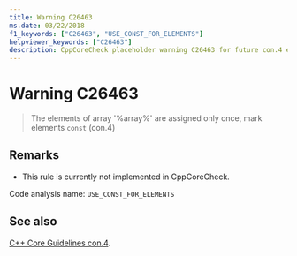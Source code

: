 ```yaml
---
title: Warning C26463
ms.date: 03/22/2018
f1_keywords: ["C26463", "USE_CONST_FOR_ELEMENTS"]
helpviewer_keywords: ["C26463"]
description: CppCoreCheck placeholder warning C26463 for future con.4 enforcement
---
```

# Warning C26463

> The elements of array '%array%' are assigned only once, mark elements `const` (con.4)

## Remarks

- This rule is currently not implemented in CppCoreCheck.

Code analysis name: `USE_CONST_FOR_ELEMENTS`

## See also

[C++ Core Guidelines con.4](https://github.com/isocpp/CppCoreGuidelines/blob/master/CppCoreGuidelines.md#con4-use-const-to-define-objects-with-values-that-do-not-change-after-construction).
